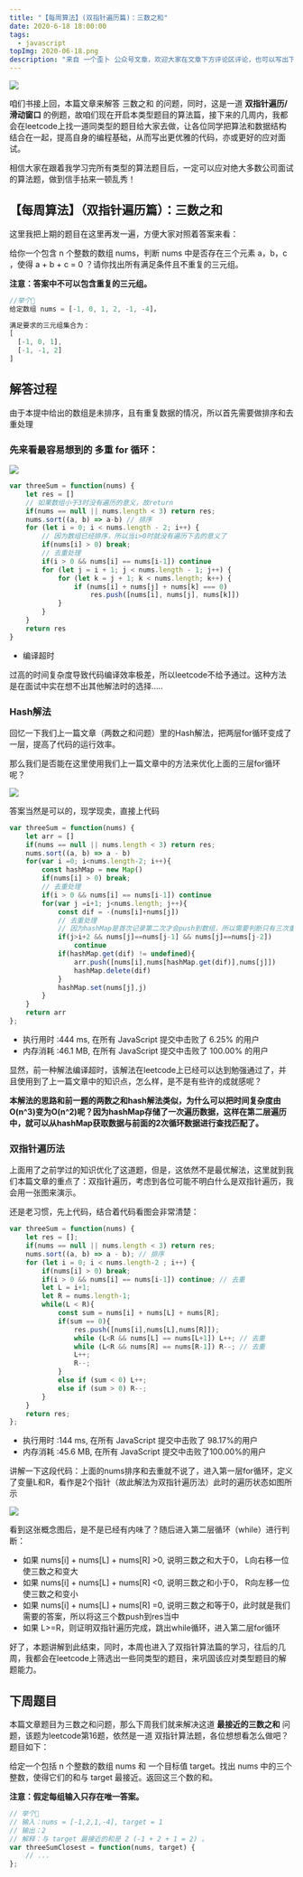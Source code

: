 ```yaml
---
title: "【每周算法】(双指针遍历篇)：三数之和"
date: 2020-6-18 18:00:00
tags:
  - javascript
topImg: 2020-06-18.png
description: "来自 一个歪卜 公众号文章，欢迎大家在文章下方评论区评论，也可以写出下周题目的解题思路哦～"
---
```

![](../../assets/top_image/2020-06-18.png)

咱们书接上回，本篇文章来解答 三数之和 的问题，同时，这是一道 **双指针遍历/滑动窗口** 的例题，故咱们现在开启本类型题目的算法篇，接下来的几周内，我都会在leetcode上找一道同类型的题目给大家去做，让各位同学把算法和数据结构结合在一起，提高自身的编程基础，从而写出更优雅的代码，亦或更好的应对面试。

相信大家在跟着我学习完所有类型的算法题目后，一定可以应对绝大多数公司面试的算法题，做到信手拈来一顿乱秀！

## 【每周算法】（双指针遍历篇）：三数之和

这里我把上期的题目在这里再发一遍，方便大家对照着答案来看：

给你一个包含 n 个整数的数组 nums，判断 nums 中是否存在三个元素 a，b，c ，使得 a + b + c = 0 ？请你找出所有满足条件且不重复的三元组。

**注意：答案中不可以包含重复的三元组。**

```javascript
//举个🌰
给定数组 nums = [-1, 0, 1, 2, -1, -4]，

满足要求的三元组集合为：
[
  [-1, 0, 1],
  [-1, -1, 2]
]
```

## 解答过程

由于本提中给出的数组是未排序，且有重复数据的情况，所以首先需要做排序和去重处理

### 先来看最容易想到的 多重  for 循环：

![](./1.png)

```javascript
var threeSum = function(nums) {
	let res = []
	// 如果数组小于3时没有遍历的意义，故return
	if(nums == null || nums.length < 3) return res;
	nums.sort((a, b) => a-b) // 排序
	for (let i = 0; i < nums.length - 2; i++) {
		// 因为数组已经排序，所以当i>0时就没有遍历下去的意义了
		if(nums[i] > 0) break;
		// 去重处理
		if(i > 0 && nums[i] == nums[i-1]) continue
		for (let j = i + 1; j < nums.length - 1; j++) {
			for (let k = j + 1; k < nums.length; k++) {
				if (nums[i] + nums[j] + nums[k] === 0)
					res.push([nums[i], nums[j], nums[k]])
			}
		}
	}
	return res
}
```

- 编译超时

过高的时间复杂度导致代码编译效率极差，所以leetcode不给予通过。这种方法是在面试中实在想不出其他解法时的选择.....

### Hash解法

回忆一下我们上一篇文章（两数之和问题）里的Hash解法，把两层for循环变成了一层，提高了代码的运行效率。

那么我们是否能在这里使用我们上一篇文章中的方法来优化上面的三层for循环呢？

![](./2.png)

答案当然是可以的，现学现卖，直接上代码

```javascript
var threeSum = function(nums) {
	let arr = []
	if(nums == null || nums.length < 3) return res;
	nums.sort((a, b) => a - b)
	for(var i =0; i<nums.length-2; i++){
		const hashMap = new Map()
		if(nums[i] > 0) break;
		// 去重处理
		if(i > 0 && nums[i] == nums[i-1]) continue
		for(var j =i+1; j<nums.length; j++){
			const dif = -(nums[i]+nums[j])
			// 去重处理
			// 因为hashMap是首次记录第二次才会push到数组，所以需要判断只有三次重复才能continue
			if(j>i+2 && nums[j]==nums[j-1] && nums[j]==nums[j-2])
				continue
			if(hashMap.get(dif) != undefined){
				arr.push([nums[i],nums[hashMap.get(dif)],nums[j]])
				hashMap.delete(dif)
			}
			hashMap.set(nums[j],j)
		}
	}
	return arr
};
```

- 执行用时 :444 ms, 在所有 JavaScript 提交中击败了 6.25% 的用户
- 内存消耗 :46.1 MB, 在所有 JavaScript 提交中击败了 100.00% 的用户

显然，前一种解法编译超时，该解法在leetcode上已经可以达到勉强通过了，并且使用到了上一篇文章中的知识点，怎么样，是不是有些许的成就感呢？

**本解法的思路和前一题的两数之和hash解法类似，为什么可以把时间复杂度由O(n^3)变为O(n^2)呢？因为hashMap存储了一次遍历数据，这样在第二层遍历中，就可以从hashMap获取数据与前面的2次循环数据进行查找匹配了。**

### 双指针遍历法

上面用了之前学过的知识优化了这道题，但是，这依然不是最优解法，这里就到我们本篇文章的重点了：双指针遍历，考虑到各位可能不明白什么是双指针遍历，我会用一张图来演示。

还是老习惯，先上代码，结合着代码看图会非常清楚：

```javascript
var threeSum = function(nums) {
	let res = [];
	if(nums == null || nums.length < 3) return res;
	nums.sort((a, b) => a - b); // 排序
	for (let i = 0; i < nums.length-2 ; i++) {
		if(nums[i] > 0) break; 
		if(i > 0 && nums[i] == nums[i-1]) continue; // 去重
		let L = i+1;
		let R = nums.length-1;
		while(L < R){
			const sum = nums[i] + nums[L] + nums[R];
			if(sum == 0){
				res.push([nums[i],nums[L],nums[R]]);
				while (L<R && nums[L] == nums[L+1]) L++; // 去重
				while (L<R && nums[R] == nums[R-1]) R--; // 去重
				L++;
				R--;
			}
			else if (sum < 0) L++;
			else if (sum > 0) R--;
		}
	}        
	return res;
};
```

- 执行用时 :144 ms, 在所有 JavaScript 提交中击败了 98.17%的用户
- 内存消耗 :45.6 MB, 在所有 JavaScript 提交中击败了100.00%的用户

讲解一下这段代码：上面的nums排序和去重就不说了，进入第一层for循环，定义了变量L和R，看作是2个指针（故此解法为双指针遍历法）此时的遍历状态如图所示

![](./3.png)

看到这张概念图后，是不是已经有内味了？随后进入第二层循环（while）进行判断：

- 如果 nums[i] + nums[L] + nums[R] >0, 说明三数之和大于0， L向右移一位使三数之和变大
- 如果 nums[i] + nums[L] + nums[R] <0, 说明三数之和小于0， R向左移一位使三数之和变小
- 如果 nums[i] + nums[L] + nums[R] =0, 说明三数之和等于0，此时就是我们需要的答案，所以将这三个数push到res当中
- 如果 L>=R，则证明双指针遍历完成，跳出while循环，进入第二层for循环

好了，本题讲解到此结束，同时，本周也进入了双指针算法篇的学习，往后的几周，我都会在leetcode上筛选出一些同类型的题目，来巩固该应对类型题目的解题能力。


## 下周题目

本篇文章题目为三数之和问题，那么下周我们就来解决这道 **最接近的三数之和** 问题，该题为leetcode第16题，依然是一道 双指针算法题，各位想想看怎么做吧？题目如下：

给定一个包括 n 个整数的数组 nums 和 一个目标值 target。找出 nums 中的三个整数，使得它们的和与 target 最接近。返回这三个数的和。

**注意：假定每组输入只存在唯一答案。**

```JavaScript
// 举个🌰
// 输入：nums = [-1,2,1,-4], target = 1
// 输出：2
// 解释：与 target 最接近的和是 2 (-1 + 2 + 1 = 2) 。
var threeSumClosest = function(nums, target) {
	// ...
};
```
